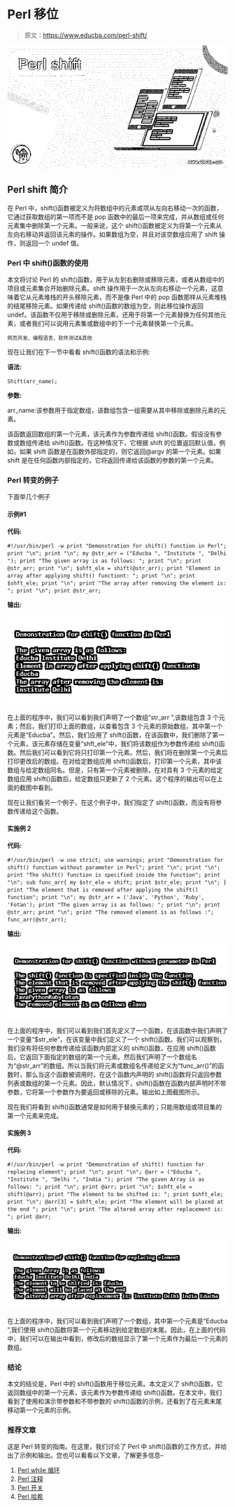 # Perl 移位

> 原文：<https://www.educba.com/perl-shift/>

![Perl shift](img/1fbce92a0c8714ac4ef00cef61e5fa61.png)



## Perl shift 简介

在 Perl 中，shift()函数被定义为将数组中的元素或项从左向右移动一次的函数，它通过获取数组的第一项而不是 pop 函数中的最后一项来完成，并从数组或任何元素集中删除第一个元素。一般来说，这个 shift()函数被定义为将第一个元素从左向右移动并返回该元素的操作。如果数组为空，并且对该空数组应用了 shift 操作，则返回一个 undef 值。

### Perl 中 shift()函数的使用

本文将讨论 Perl 的 shift()函数，用于从左到右删除或移除元素，或者从数组中的项目或元素集合开始删除元素。shift 操作用于一次从左向右移动一个元素，这意味着它从元素堆栈的开头移除元素，而不是像 Perl 中的 pop 函数那样从元素堆栈的结尾移除元素。如果传递给 shift()函数的数组为空，则此移位操作返回 undef。该函数不仅用于移除或删除元素，还用于将第一个元素替换为任何其他元素，或者我们可以说用元素集或数组中的下一个元素替换第一个元素。

<small>网页开发、编程语言、软件测试&其他</small>

现在让我们在下一节中看看 shift()函数的语法和示例:

**语法:**

`Shift(arr_name);`

**参数:**

arr_name:该参数用于指定数组，该数组包含一组需要从其中移除或删除元素的元素。

该函数返回数组的第一个元素，该元素作为参数传递给 shift()函数。假设没有参数或数组传递给 shift()函数。在这种情况下，它根据 shift 的位置返回默认值，例如，如果 shift 函数是在函数外部指定的，则它返回@argv 的第一个元素。如果 shift 是在任何函数内部指定的，它将返回传递给该函数的参数的第一个元素。

### Perl 转变的例子

下面举几个例子

#### 示例#1

**代码:**

`#!/usr/bin/perl -w
print "Demonstration for shift() function in Perl";
print "\n";
print "\n";
my @str_arr = ("Educba ", "Institute ", "Delhi ");
print "The given array is as follows: ";
print "\n";
print @str_arr;
print "\n";
$shft_ele = shift(@str_arr);
print "Element in array after applying shift() functiont: ";
print "\n";
print $shft_ele;
print "\n";
print "The array after removing the element is: ";
print "\n";
print @str_arr;`

**输出:**

![Perl shift output 1](img/0eadce0e711a6516ad34631d2fcb0922.png)



在上面的程序中，我们可以看到我们声明了一个数组“str_arr ”,该数组包含 3 个元素；然后，我们打印上面的数组，以查看包含 3 个元素的原始数组，其中第一个元素是“Educba”。然后，我们应用了 shift()函数，在该函数中，我们删除了第一个元素，该元素存储在变量“shft_ele”中，我们将该数组作为参数传递给 shift()函数。然后我们可以看到它将只打印第一个元素。然后，我们将在删除第一个元素后打印更改后的数组。在对给定数组应用 shift()函数后，打印第一个元素，其中该数组与给定数组同名。但是，只有第一个元素被删除，在对具有 3 个元素的给定数组应用 shift()函数后，给定数组只更新了 2 个元素。这个程序的输出可以在上面的截图中看到。

现在让我们看另一个例子，在这个例子中，我们指定了 shift()函数，而没有将参数传递给这个函数。

#### 实施例 2

**代码:**

`#!/usr/bin/perl -w
use strict;
use warnings;
print "Demonstration for shift() function without parameter in Perl";
print "\n";
print "\n";
print "The shift() function is specified inside the function";
print "\n";
sub func_arr{
my $str_ele = shift;
print $str_ele;
print "\n";
}
print "The element that is removed after applying the shift() function";
print "\n";
my @str_arr = ('Java', 'Python', 'Ruby', 'Fotan');
print "The given array is as follows: ";
print "\n";
print @str_arr;
print "\n";
print "The removed element is as follows :";
func_arr(@str_arr);`

**输出:**

![Perl shift output 2](img/7678a3af263f0e2ffa596f9c73e6c3a2.png)



在上面的程序中，我们可以看到我们首先定义了一个函数，在该函数中我们声明了一个变量“$str_ele”，在该变量中我们定义了一个 shift()函数。我们可以观察到，我们没有将任何参数传递给该函数内部定义的 shift()函数，在应用 shift()函数后，它返回下面指定的数组的第一个元素。然后我们声明了一个数组名为“@str_arr”的数组。所以当我们将元素或数组名传递给定义为“func_arr()”的函数时，那么当这个函数被调用时，在这个函数内声明的 shift()函数将只返回参数列表或数组的第一个元素。因此，默认情况下，shift()函数在函数内部声明时不带参数，它将第一个参数作为要返回或移除的元素。输出如上图截图所示。

现在我们将看到 shift()函数通常是如何用于替换元素的；只能用数组或项目集的第一个元素来完成。

#### 实施例 3

**代码:**

`#!/usr/bin/perl -w
print "Demonstration of shift() function for replacing element";
print "\n";
print "\n";
@arr = ("Educba ", "Institute ", "Delhi ", "India ");
print "The given Array is as follows: ";
print "\n";
print @arr;
print "\n";
$shft_ele = shift(@arr);
print "The element to be shifted is: ";
print $shft_ele;
print "\n";
@arr[3] = $shft_ele;
print "The element will be placed at the end ";
print "\n";
print "The altered array after replacement is: ";
print @arr;`

**输出:**

![output 3](img/44728776f51ad2998d0a175e636adf1d.png)



在上面的程序中，我们可以看到我们声明了一个数组，其中第一个元素是“Educba ”,我们使用 shift()函数将第一个元素移动到给定数组的末尾。因此，在上面的代码中，我们可以在输出中看到，修改后的数组显示了第一个元素作为最后一个元素的数组。

### 结论

本文的结论是，Perl 中的 shift()函数用于移位元素。本文定义了 shift()函数，它返回数组中的第一个元素，该元素作为参数传递给 shift()函数。在本文中，我们看到了使用和演示带参数和不带参数的 shift()函数的示例，还看到了在元素末尾移动第一个元素的示例。

### 推荐文章

这是 Perl 转变的指南。在这里，我们讨论了 Perl 中 shift()函数的工作方式，并给出了示例和输出。您也可以看看以下文章，了解更多信息–

1.  [Perl while 循环](https://www.educba.com/perl-while-loop/)
2.  [Perl 注释](https://www.educba.com/perl-comments/)
3.  [Perl 开关](https://www.educba.com/perl-switch/)
4.  [Perl 哈希](https://www.educba.com/perl-hash/)





